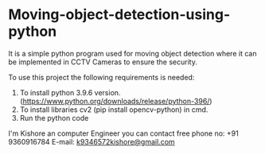 # Moving-object-detection-using-python
It is a simple python program used for moving object detection where it can be implemented in CCTV Cameras to ensure the security.

To use this project the following requirements is needed:
1) To install python 3.9.6 version. (https://www.python.org/downloads/release/python-396/)
2) To install libraries cv2 (pip install opencv-python) in cmd.
3) Run the python code

I'm Kishore an computer Engineer you can contact free 
phone no: +91 9360916784
E-mail: k9346572kishore@gmail.com
